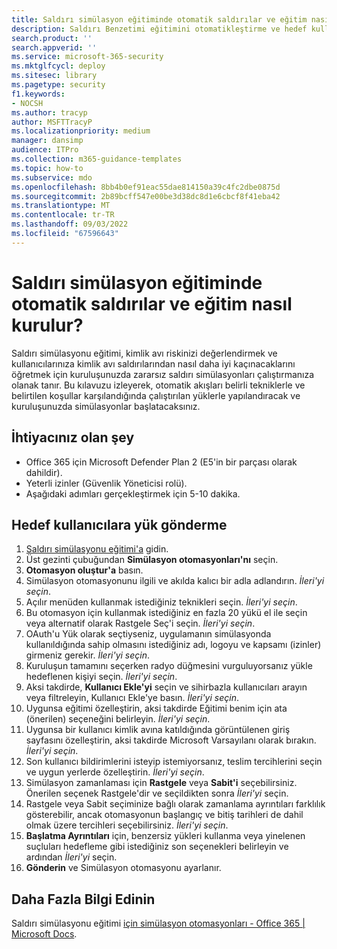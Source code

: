 ```yaml
---
title: Saldırı simülasyon eğitiminde otomatik saldırılar ve eğitim nasıl kurulur?
description: Saldırı Benzetimi eğitimini otomatikleştirme ve hedef kullanıcılara yük gönderme adımları. Bu kılavuzu izleyerek, belirli tekniklere ve yüklere sahip otomatik saldırı akışları oluşturmayı öğreneceksiniz.
search.product: ''
search.appverid: ''
ms.service: microsoft-365-security
ms.mktglfcycl: deploy
ms.sitesec: library
ms.pagetype: security
f1.keywords:
- NOCSH
ms.author: tracyp
author: MSFTTracyP
ms.localizationpriority: medium
manager: dansimp
audience: ITPro
ms.collection: m365-guidance-templates
ms.topic: how-to
ms.subservice: mdo
ms.openlocfilehash: 8bb4b0ef91eac55dae814150a39c4fc2dbe0875d
ms.sourcegitcommit: 2b89bcff547e00be3d38dc8d1e6cbcf8f41eba42
ms.translationtype: MT
ms.contentlocale: tr-TR
ms.lasthandoff: 09/03/2022
ms.locfileid: "67596643"
---
```

# <a name="how-to-setup-automated-attacks-and-training-within-attack-simulation-training"></a>Saldırı simülasyon eğitiminde otomatik saldırılar ve eğitim nasıl kurulur?

Saldırı simülasyonu eğitimi, kimlik avı riskinizi değerlendirmek ve kullanıcılarınıza kimlik avı saldırılarından nasıl daha iyi kaçınacaklarını öğretmek için kuruluşunuzda zararsız saldırı simülasyonları çalıştırmanıza olanak tanır. Bu kılavuzu izleyerek, otomatik akışları belirli tekniklerle ve belirtilen koşullar karşılandığında çalıştırılan yüklerle yapılandıracak ve kuruluşunuzda simülasyonlar başlatacaksınız.

## <a name="what-youll-need"></a>İhtiyacınız olan şey

- Office 365 için Microsoft Defender Plan 2 (E5'in bir parçası olarak dahildir).
- Yeterli izinler (Güvenlik Yöneticisi rolü).
- Aşağıdaki adımları gerçekleştirmek için 5-10 dakika.

## <a name="send-a-payload-to-target-users"></a>Hedef kullanıcılara yük gönderme

1. [Saldırı simülasyonu eğitimi'a](https://security.microsoft.com/attacksimulator) gidin.
1. Üst gezinti çubuğundan **Simülasyon otomasyonları'nı** seçin.
1. **Otomasyon oluştur'a** basın.
1. Simülasyon otomasyonunu ilgili ve akılda kalıcı bir adla adlandırın. *İleri'yi seçin*.
1. Açılır menüden kullanmak istediğiniz teknikleri seçin. *İleri'yi seçin*.
1. Bu otomasyon için kullanmak istediğiniz en fazla 20 yükü el ile seçin veya alternatif olarak Rastgele Seç'i seçin. *İleri'yi seçin*.
1. OAuth'u Yük olarak seçtiyseniz, uygulamanın simülasyonda kullanıldığında sahip olmasını istediğiniz adı, logoyu ve kapsamı (izinler) girmeniz gerekir. *İleri'yi seçin*.
1. Kuruluşun tamamını seçerken radyo düğmesini vurguluyorsanız yükle hedeflenen kişiyi seçin. *İleri'yi seçin*.
1. Aksi takdirde, **Kullanıcı Ekle'yi** seçin ve sihirbazla kullanıcıları arayın veya filtreleyin, Kullanıcı Ekle'ye basın. *İleri'yi seçin*.
1. Uygunsa eğitimi özelleştirin, aksi takdirde Eğitimi benim için ata (önerilen) seçeneğini belirleyin. *İleri'yi seçin*.
1. Uygunsa bir kullanıcı kimlik avına katıldığında görüntülenen giriş sayfasını özelleştirin, aksi takdirde Microsoft Varsayılanı olarak bırakın. *İleri'yi seçin*.
1. Son kullanıcı bildirimlerini isteyip istemiyorsanız, teslim tercihlerini seçin ve uygun yerlerde özelleştirin. *İleri'yi seçin*.
1. Simülasyon zamanlaması için **Rastgele** veya **Sabit'i** seçebilirsiniz. Önerilen seçenek Rastgele'dir ve seçildikten sonra *İleri'yi* seçin.
1. Rastgele veya Sabit seçiminize bağlı olarak zamanlama ayrıntıları farklılık gösterebilir, ancak otomasyonun başlangıç ve bitiş tarihleri de dahil olmak üzere tercihleri seçebilirsiniz. *İleri'yi seçin*.
1. **Başlatma Ayrıntıları** için, benzersiz yükleri kullanma veya yinelenen suçluları hedefleme gibi istediğiniz son seçenekleri belirleyin ve ardından *İleri'yi* seçin.
1. **Gönderin** ve Simülasyon otomasyonu ayarlanır.

## <a name="learn-more"></a>Daha Fazla Bilgi Edinin

Saldırı simülasyonu eğitimi [için simülasyon otomasyonları - Office 365 | Microsoft Docs](../../office-365-security/attack-simulation-training-simulation-automations.md).
